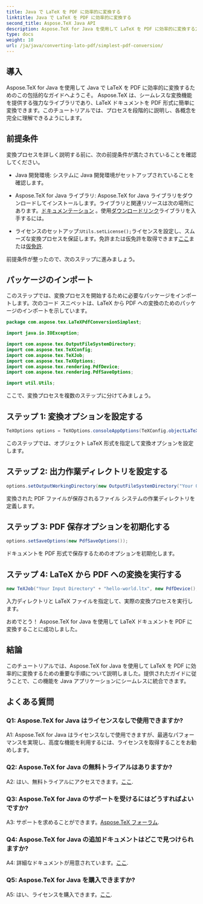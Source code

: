 ```yaml
---
title: Java で LaTeX を PDF に効率的に変換する
linktitle: Java で LaTeX を PDF に効率的に変換する
second_title: Aspose.TeX Java API
description: Aspose.TeX for Java を使用して LaTeX を PDF に効率的に変換する方法を学びます。 Java アプリケーションにシームレスに統合するには、ステップバイステップのガイドに従ってください。
type: docs
weight: 10
url: /ja/java/converting-lato-pdf/simplest-pdf-conversion/
---
```

## 導入

Aspose.TeX for Java を使用して Java で LaTeX を PDF に効率的に変換するためのこの包括的なガイドへようこそ。 Aspose.TeX は、シームレスな変換機能を提供する強力なライブラリであり、LaTeX ドキュメントを PDF 形式に簡単に変換できます。このチュートリアルでは、プロセスを段階的に説明し、各概念を完全に理解できるようにします。

## 前提条件

変換プロセスを詳しく説明する前に、次の前提条件が満たされていることを確認してください。

- Java 開発環境: システムに Java 開発環境がセットアップされていることを確認します。

-  Aspose.TeX for Java ライブラリ: Aspose.TeX for Java ライブラリをダウンロードしてインストールします。ライブラリと関連リソースは次の場所にあります。[ドキュメンテーション](https://reference.aspose.com/tex/java/) 。使用[ダウンロードリンク](https://releases.aspose.com/tex/java/)ライブラリを入手するには。

- ライセンスのセットアップ:`Utils.setLicense();`ライセンスを設定し、スムーズな変換プロセスを保証します。免許または仮免許を取得できます[ここ](https://purchase.aspose.com/buy)または[仮免許](https://purchase.aspose.com/temporary-license/).

前提条件が整ったので、次のステップに進みましょう。

## パッケージのインポート

このステップでは、変換プロセスを開始するために必要なパッケージをインポートします。次のコード スニペットは、LaTeX から PDF への変換のためのパッケージのインポートを示しています。

```java
package com.aspose.tex.LaTeXPdfConversionSimplest;

import java.io.IOException;

import com.aspose.tex.OutputFileSystemDirectory;
import com.aspose.tex.TeXConfig;
import com.aspose.tex.TeXJob;
import com.aspose.tex.TeXOptions;
import com.aspose.tex.rendering.PdfDevice;
import com.aspose.tex.rendering.PdfSaveOptions;

import util.Utils;
```

ここで、変換プロセスを複数のステップに分けてみましょう。

## ステップ 1: 変換オプションを設定する

```java
TeXOptions options = TeXOptions.consoleAppOptions(TeXConfig.objectLaTeX());
```

このステップでは、オブジェクト LaTeX 形式を指定して変換オプションを設定します。

## ステップ 2: 出力作業ディレクトリを設定する

```java
options.setOutputWorkingDirectory(new OutputFileSystemDirectory("Your Output Directory"));
```

変換された PDF ファイルが保存されるファイル システムの作業ディレクトリを定義します。

## ステップ 3: PDF 保存オプションを初期化する

```java
options.setSaveOptions(new PdfSaveOptions());
```

ドキュメントを PDF 形式で保存するためのオプションを初期化します。

## ステップ 4: LaTeX から PDF への変換を実行する

```java
new TeXJob("Your Input Directory" + "hello-world.ltx", new PdfDevice(), options).run();
```

入力ディレクトリと LaTeX ファイルを指定して、実際の変換プロセスを実行します。

おめでとう！ Aspose.TeX for Java を使用して LaTeX ドキュメントを PDF に変換することに成功しました。

## 結論

このチュートリアルでは、Aspose.TeX for Java を使用して LaTeX を PDF に効率的に変換するための重要な手順について説明しました。提供されたガイドに従うことで、この機能を Java アプリケーションにシームレスに統合できます。

## よくある質問

### Q1: Aspose.TeX for Java はライセンスなしで使用できますか?

A1: Aspose.TeX for Java はライセンスなしで使用できますが、最適なパフォーマンスを実現し、高度な機能を利用するには、ライセンスを取得することをお勧めします。

### Q2: Aspose.TeX for Java の無料トライアルはありますか?

 A2: はい、無料トライアルにアクセスできます。[ここ](https://releases.aspose.com/).

### Q3: Aspose.TeX for Java のサポートを受けるにはどうすればよいですか?

 A3: サポートを求めることができます。[Aspose.TeX フォーラム](https://forum.aspose.com/c/tex/47).

### Q4: Aspose.TeX for Java の追加ドキュメントはどこで見つけられますか?

 A4: 詳細なドキュメントが用意されています。[ここ](https://reference.aspose.com/tex/java/).

### Q5: Aspose.TeX for Java を購入できますか?

 A5: はい、ライセンスを購入できます。[ここ](https://purchase.aspose.com/buy).
